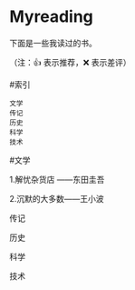 # Myreading
下面是一些我读过的书。

（注：👍 表示推荐，❌ 表示差评）

#索引

    文学
    传记
    历史
    科学
    技术

#文学
  
  1.解忧杂货店 ——东田圭吾
  
  2.沉默的大多数——王小波
    

传记

  

历史

   

科学

    

技术

   

